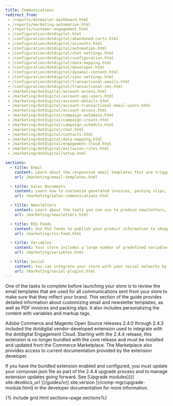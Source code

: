 ```yaml
---
title: Communications
redirect_from:
 - /reports/dotmailer-dashboard.html
 - /reports/marketing-automation.html
 - /reports/customer-engagement.html
 - /configuration/dotdigital.html
 - /configuration/dotdigital/abandoned-carts.html
 - /configuration/dotdigital/accounts.html
 - /configuration/dotdigital/automation.html
 - /configuration/dotdigital/chat-settings.html
 - /configuration/dotdigital/configuration.html
 - /configuration/dotdigital/data-mapping.html
 - /configuration/dotdigital/developer.html
 - /configuration/dotdigital/dynamic-content.html
 - /configuration/dotdigital/sync-settings.html
 - /configuration/dotdigital/transactional-emails.html
 - /configuration/dotdigital/transactional-sms.html
 - /marketing/dotdigital/account-access.html
 - /marketing/dotdigital/account-api-users.html
 - /marketing/dotdigital/account-details.html
 - /marketing/dotdigital/account-transactional-email-users.html
 - /marketing/dotdigital/account-access.html
 - /marketing/dotdigital/campaign-automate.html
 - /marketing/dotdigital/campaign-create.html
 - /marketing/dotdigital/campaign-schedule.html
 - /marketing/dotdigital/chat.html
 - /marketing/dotdigital/contacts.html
 - /marketing/dotdigital/data-mapping.html
 - /marketing/dotdigital/engagement-cloud.html
 - /marketing/dotdigital/exclusion-rules.html
 - /marketing/dotdigital/setup.html

sections:
  - title: Email
    content: Learn about the responsive email templates that are triggered by a variety of events that take place during the operation of your store.
    url: /marketing/email-templates.html

  - title: Sales Documents
    content: Learn how to customize generated invoices, packing slips, and credit memos before your store goes live. You can customize your logo, store address, and address format, as well as include additional information for reference.
    url: /marketing/sales-communications.html

  - title: Newsletters
    content: Learn about the tools you can use to produce newsletters, build and manage your list of subscribers, develop content, and drive traffic to your store.
    url: /marketing/newsletters.html

  - title: RSS Feeds
    content: Use RSS feeds to publish your product information to shopping aggregation sites, and even include them in your newsletters. Customers can subscribe to your RSS feeds to learn about new products and promotions.
    url: /marketing/rss-feed.html

  - title: Variables
    content: Your store includes a large number of predefined variables that can be used to personalize communications. And you can create your own custom variables. Use these variables in your email templates, blocks, and content pages.
    url: /marketing/variables.html

  - title: Social
    content: You can integrate your store with your social networks by installing a Marketplace extension or adding a plugin to your content pages.
    url: /marketing/social-plugins.html
---
```


One of the tasks to complete before launching your store is to review the email templates that are used for all communications sent from your store to make sure that they reflect your brand. This section of the guide provides detailed information about customizing email and newsletter templates, as well as PDF invoices and packing slips. It also includes personalizing the content with variables and markup tags.

<div class="bs-callout-info" markdown="1">
Adobe Commerce and Magento Open Source releases 2.4.0 through 2.4.3 included the dotdigital vendor-developed extension used to integrate with the dotdigital Engagement Cloud. Starting with the 2.4.4 release, this extension is no longer bundled with the core release and must be installed and updated from the Commerce Marketplace. The Marketplace also provides access to current documentation provided by the extension developer.

If you have the bundled extension enabled and configured, you must update your composer.json file as part of the 2.4.4 upgrade process and to manage extension updates going forward. See [Upgrade modules]({{ site.devdocs_url }}/guides/v{{ site.version }}/comp-mgr/upgrade-module.html) in the developer documentation for more information.
</div>

{% include grid.html sections=page.sections%}